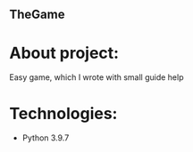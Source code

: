 ## TheGame
# About project:
Easy game, which I wrote with small guide help 
# Technologies:
* Python 3.9.7
